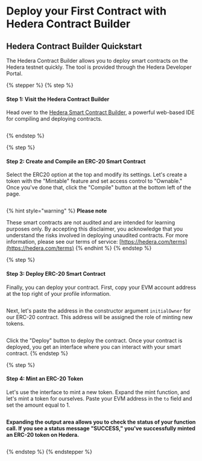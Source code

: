 # Deploy your First Contract with Hedera Contract Builder

## Hedera Contract Builder Quickstart

The Hedera Contract Builder allows you to deploy smart contracts on the Hedera testnet quickly. The tool is provided through the Hedera Developer Portal.

{% stepper %}
{% step %}
#### Step 1: Visit the Hedera Contract Builder

Head over to the [Hedera Smart Contract Builder](https://portal.hedera.com/contract-builder), a powerful web-based IDE for compiling and deploying contracts.

<figure><img src="../.gitbook/assets/Untitled design (12).png" alt=""><figcaption></figcaption></figure>
{% endstep %}

{% step %}
#### Step 2: Create and Compile an ERC-20 Smart Contract

Select the ERC20 option at the top and modify its settings. Let's create a token with the "Mintable" feature and set access control to "Ownable." Once you've done that, click the "Compile" button at the bottom left of the page.

<figure><img src="../.gitbook/assets/Screenshot 2025-06-30 at 6.05.23 PM.png" alt=""><figcaption></figcaption></figure>

{% hint style="warning" %}
**Please note**

These smart contracts are not audited and are intended for learning purposes only. By accepting this disclaimer, you acknowledge that you understand the risks involved in deploying unaudited contracts. For more information, please see our terms of service: [https://hedera.com/terms](https://hedera.com/terms)
{% endhint %}
{% endstep %}

{% step %}
#### Step 3: Deploy ERC-20 Smart Contract

Finally, you can deploy your contract. First, copy your EVM account address at the top right of your profile information.

<figure><img src="../.gitbook/assets/Untitled design (13) (1).png" alt=""><figcaption></figcaption></figure>

Next, let's paste the address in the constructor argument `initialOwner` for our ERC-20 contract. This address will be assigned the role of minting new tokens.

<figure><img src="../.gitbook/assets/Untitled design (14).png" alt=""><figcaption></figcaption></figure>

Click the "Deploy" button to deploy the contract. Once your contract is deployed, you get an interface where you can interact with your smart contract.
{% endstep %}

{% step %}
#### Step 4: Mint an ERC-20 Token

Let's use the interface to mint a new token. Expand the mint function, and let's mint a token for ourselves. Paste your EVM address in the `to` field and set the amount equal to 1.

<figure><img src="../.gitbook/assets/Untitled design (15).png" alt=""><figcaption></figcaption></figure>

**Expanding the output area allows you to check the status of your function call. If you see a status message "SUCCESS," you've successfully minted an ERC-20 token on Hedera.**

<figure><img src="../.gitbook/assets/Screenshot 2025-06-30 at 6.46.47 PM.png" alt=""><figcaption></figcaption></figure>
{% endstep %}
{% endstepper %}
